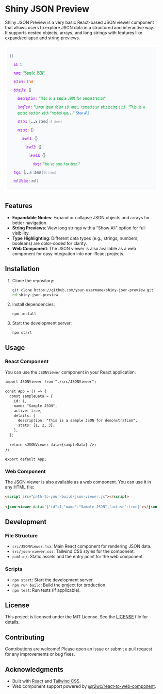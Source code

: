 # Shiny JSON Preview

Shiny JSON Preview is a very basic React-based JSON viewer component that allows users to explore JSON data in a structured and interactive way. It supports nested objects, arrays, and long strings with features like expand/collapse and string previews.

<img src="screenshot.png" alt="Shiny JSON Preview Screenshot" width="789" height="487"/>

## Features

- **Expandable Nodes**: Expand or collapse JSON objects and arrays for better navigation.
- **String Previews**: View long strings with a "Show All" option for full visibility.
- **Type Highlighting**: Different data types (e.g., strings, numbers, booleans) are color-coded for clarity.
- **Web Component**: The JSON viewer is also available as a web component for easy integration into non-React projects.

## Installation

1. Clone the repository:
   ```bash
   git clone https://github.com/your-username/shiny-json-preview.git
   cd shiny-json-preview
   ```

2. Install dependencies:
   ```bash
   npm install
   ```

3. Start the development server:
   ```bash
   npm start
   ```

## Usage

### React Component

You can use the `JSONViewer` component in your React application:

```tsx
import JSONViewer from "./src/JSONViewer";

const App = () => {
  const sampleData = {
    id: 1,
    name: "Sample JSON",
    active: true,
    details: {
      description: "This is a sample JSON for demonstration",
      stats: [1, 2, 3],
    },
  };

  return <JSONViewer data={sampleData} />;
};

export default App;
```

### Web Component

The JSON viewer is also available as a web component. You can use it in any HTML file:

```html
<script src="path-to-your-build/json-viewer.js"></script>

<json-viewer data='{"id":1,"name":"Sample JSON","active":true}'></json-viewer>
```

## Development

### File Structure

- `src/JSONViewer.tsx`: Main React component for rendering JSON data.
- `src/json-viewer.css`: Tailwind CSS styles for the component.
- `public/`: Static assets and the entry point for the web component.

### Scripts

- `npm start`: Start the development server.
- `npm run build`: Build the project for production.
- `npm test`: Run tests (if applicable).

## License

This project is licensed under the MIT License. See the [LICENSE](LICENSE) file for details.

## Contributing

Contributions are welcome! Please open an issue or submit a pull request for any improvements or bug fixes.

## Acknowledgments

- Built with [React](https://reactjs.org/) and [Tailwind CSS](https://tailwindcss.com/).
- Web component support powered by [@r2wc/react-to-web-component](https://github.com/r2wc/r2wc).
